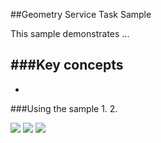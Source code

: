 ##Geometry Service Task Sample 

This sample demonstrates ...

###Key concepts
- 
-

###Using the sample
1. 
2. 

![](/image.png)
![](/image2.png)
![](/image3.png)


